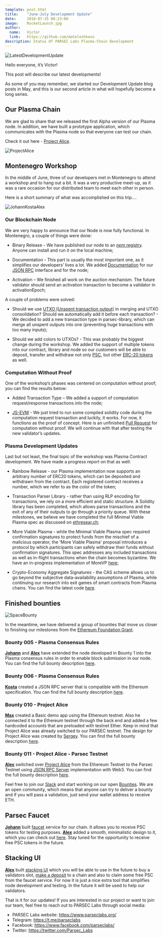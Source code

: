 ```yaml
---
template: post.html
title:    "June-July Development Update"
date:     2018-07-25 00:23:00
image:    RocketLaunch.jpg
author:
  name:   Victor
  link:   https://github.com/mateleshkavo
description: Status Of PARSEC Labs Plasma-Chain Development 
---
```


<img src="/img/blog/LatestDevelopmentUpdate.jpg" alt="LatestDevelopmentUpdate">

Hello everyone, it’s Victor!

This post will describe our latest developments! 

As some of you may remember, we started our Development Update blog posts in May, and this is our second article in what will hopefully become a long series.

<h2>Our Plasma Chain</h2>

We are glad to share that we released the first Alpha version of our Plasma node. In addition, we have built a prototype application, which communicates with the Plasma node so that everyone can test our chain. 

Check it out here - <a href="http://alice.parseclabs.org/">Project Alice</a>.

<img src="/img/blog/ProjectAlice.png" alt="ProjectAlice">

<h2>Montenegro Workshop</h2>

In the middle of June, three of our developers met in Montenegro to attend a workshop and to hang out a bit. It was a very productive meet-up, as it was a rare occasion for our distributed team to meet each other in person. 

Here is a short summary of what was accomplished on this trip….

<img src="/img/blog/JohannKostaAlex.jpg" alt="JohannKostaAlex">

<h3>Our Blockchain Node</h3>

We are very happy to announce that our Node is now fully functional. In Montenegro, a couple of things were done:

- Binary Release - We have published our node to an <a href="https://www.npmjs.com/package/parsec-node">npm registry</a>. Anyone can install and run it on the local machine;

- Documentation - This part is usually the most important one, as it simplifies our developers’ lives a lot. We added <a href="https://parseclabs.readthedocs.io/en/latest/">Documentation</a> for our <a href="https://en.wikipedia.org/wiki/JSON-RPC">JSON RPC</a> interface and for the node;

- Activation – We finished all work on the auction mechanism. The future validator should send an activation transaction to become a validator in activationEpoch;

A couple of problems were solved:

- Should we use <a href="https://en.wikipedia.org/wiki/Unspent_transaction_output">UTXO (Unspent transaction output)</a> in merging and UTXO consolidation? Should we automatically add it before each transaction? - We decided to add a new transaction type in parsec-library, which can merge all unspent outputs into one (preventing huge transactions with too many inputs);

- Should we add colors to UTXOs? -  This was probably the biggest change during the workshop. We added the support of multiple tokens into our contract, library and node so our customers will be able to deposit, transfer and withdraw not only <a href="https://etherscan.io/token/0x9caa3424cb91900ef7ac41a7b04a246304c02d3a">PSC</a>, but other <a href="https://theethereum.wiki/w/index.php/ERC20_Token_Standard">ERC-20 tokens</a> as well.

<h3>Computation Without Proof</h3>

One of the workshop’s phases was centered on computation without proof; you can find the results below:

- Added Transaction Type – We added a support of computation request/response transactions into the node;

- <a href="https://github.com/ethereumjs/ethereumjs-vm">JS-EVM</a> - We just tried to run some compiled solidity code during the computation request transaction and luckily, it works. For now, it functions as the proof of concept. Here is an unfinished <a href="https://github.com/parsec-labs/parsec-node/pull/21">Pull Request</a> for computation without proof. We will continue with that after testing the new validator’s updates.

<h3>Plasma Development Updates</h3>

Last but not least, the final topic of the workshop was Plasma Contract development. We have made a progress report on that as well:

- Rainbow Release - our Plasma implementation now supports an arbitrary number of ERC20 tokens, which can be deposited and withdrawn from the contract. Each registered contract receives a number, which we refer to as the color of the token;

- Transaction Parser Library - rather than using RLP encoding for transactions, we rely on a more efficient and static structure. A Solidity library has been completed, which allows parse transactions and the exit of any of their outputs to go through a priority queue. With these milestones, we believe we have completed the full Minimal Viable Plasma spec as discussed on <a href="https://ethresear.ch/t/minimal-viable-plasma/426/94">ethresear.ch</a>;

- More Viable Plasma - while the Minimal Viable Plasma spec required confirmation signatures to protect funds from the mischief of a malicious operator, the 'More Viable Plasma' proposal introduces a protocol by which participants can safely withdraw their funds without confirmation signatures. This spec addresses any included transactions as well as in-flight transactions when the chain becomes byzantine. We have an in-progress implementation of MoreVP <a href="https://github.com/parsec-labs/parsec-contracts/pull/35">here</a>;

- Crypto-Economy Aggregate Signatures - the CAS scheme allows us to go beyond the subjective data-availability assumptions of Plasma, while continuing our research into exit games of smart contracts from Plasma chains. You can find the latest code <a href="https://github.com/parsec-labs/parsec-contracts/pull/34">here</a>.

<h2>Finished bounties</h2>

<img src="/img/blog/SpaceBounty.jpg" alt="SpaceBounty">

In the meantime, we have delivered a group of bounties that move us closer to finishing our milestones from the <a href="https://parseclabs.org/blog/ethereum-foundation-scaling-grant/">Ethereum Foundation Grant</a>.

<h3>Bounty 005 - Plasma Consensus Rules</h3>

<b><a href="https://github.com/johannbarbie">Johann</a></b> and <b><a href="https://github.com/sunify">Alex</a></b> have extended the node developed in Bounty 1 into the Plasma consensus rules in order to enable block submission in our node. 
You can find the full bounty description  <a href="https://github.com/parsec-labs/parsec-node/issues/9">here</a>. 

<h3>Bounty 006 - Plasma Consensus Rules</h3>

<b><a href="https://github.com/troggy">Kosta</a></b> created a JSON RPC server that is compatible with the Ethereum specification. 
You can find the full bounty description  <a href="https://github.com/parsec-labs/parsec-node/issues/10">here</a>. 

<h3>Bounty 010 - Project Alice</h3>

<b><a href="https://github.com/maxkudla">Max</a></b> created a Basic demo app using the Ethereum testnet. Also he connected it to the Ethereum testnet through the back end and added a few hardcoded accounts that are preloaded with testnet Ether.
Keep in mind that Project Alice was already switched to our PARSEC testnet. The design for Project Alice was created by  <a href="https://github.com/a5kold">Sergey</a>. 
You can find the full bounty description <a href="https://github.com/parsec-labs/PIPs/wiki/Bounty_011">here</a>. 

<h3>Bounty 011 - Project Alice - Parsec Testnet</h3>

<b><a href="https://github.com/sunify">Alex</a></b> switched over <a href="http://alice.parseclabs.org/">Project Alice</a> from the Ethereum Testnet to the Parsec Testnet using <a href="https://github.com/parsec-labs/parsec-node/issues/10">JSON RPC Server</a> implementation with Web3.
You can find the full bounty description <a href="https://github.com/parsec-labs/PIPs/wiki/Bounty_011">here</a>. 

Feel free to join our <a href="https://join.slack.com/t/acebusters/shared_invite/enQtNDA2NDE4MjE0NzQzLTVhYzIzOTcyMThjNWEzNjlhMzlkMjU4ZGZlZjg3OTAwNDQ1OWJjMWI2ZTU5ZWQ3OGRmNTQ0M2IyN2VlYTg0ZWY">Slack</a> and start working on our open <a href="https://github.com/parsec-labs/PIPs/wiki/Bounties">Bounties</a>. We are an open community, which means that anyone can try to deliver a bounty and if you will pass a validation, just send your wallet address to receive ETH.

<h2>Parsec Faucet</h2>

<b><a href="https://github.com/johannbarbie">Johann</a></b> built <a href="https://github.com/parsec-labs/parsec-faucet">faucet</a> service for our chain. It allows you to receive PSC tokens for testing purposes. <b><a href="https://github.com/sunify">Alex</a></b> added a smooth, minimalistic design to it, which you can check out <a href="http://stake-dev.parseclabs.org/faucet">here</a>. Stay tuned for the opportunity to receive free PSC tokens in the future.

<h2>Stacking UI</h2>

<b><a href="https://github.com/sunify">Alex</a></b> built <a href="http://stake-dev.parseclabs.org/">stacking UI</a> which you will be able to use in the future to buy a validators slot, <a href="http://stake-dev.parseclabs.org/deposit">make a deposit</a> to a chain and also to claim some free PSC from the faucet service. For now it is just a nice extra tool that simplifies node development and testing. In the future it will be used to help our validators.

That is it for our updates! If you are interested in our project or want to join our team, feel free to reach out to PARSEC Labs through social media:
- PARSEC Labs website: https://www.parseclabs.org/
- Telegram: https://t.me/parseclabs
- Facebook: https://www.facebook.com/parsecIabs/
- Twitter: https://twitter.com/Parsec_Labs